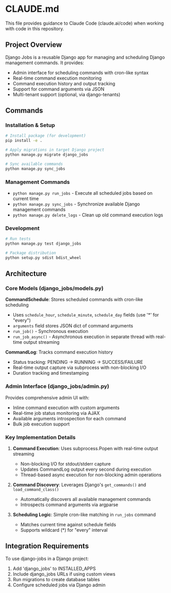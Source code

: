 # CLAUDE.md

This file provides guidance to Claude Code (claude.ai/code) when working with code in this repository.

## Project Overview

Django Jobs is a reusable Django app for managing and scheduling Django management commands. It provides:
- Admin interface for scheduling commands with cron-like syntax
- Real-time command execution monitoring
- Command execution history and output tracking
- Support for command arguments via JSON
- Multi-tenant support (optional, via django-tenants)

## Commands

### Installation & Setup
```bash
# Install package (for development)
pip install -e .

# Apply migrations in target Django project
python manage.py migrate django_jobs

# Sync available commands
python manage.py sync_jobs
```

### Management Commands
- `python manage.py run_jobs` - Execute all scheduled jobs based on current time
- `python manage.py sync_jobs` - Synchronize available Django management commands
- `python manage.py delete_logs` - Clean up old command execution logs

### Development
```bash
# Run tests
python manage.py test django_jobs

# Package distribution
python setup.py sdist bdist_wheel
```

## Architecture

### Core Models (django_jobs/models.py)

**CommandSchedule**: Stores scheduled commands with cron-like scheduling
- Uses `schedule_hour`, `schedule_minute`, `schedule_day` fields (use '*' for "every")
- `arguments` field stores JSON dict of command arguments
- `run_job()` - Synchronous execution
- `run_job_async()` - Asynchronous execution in separate thread with real-time output streaming

**CommandLog**: Tracks command execution history
- Status tracking: PENDING → RUNNING → SUCCESS/FAILURE
- Real-time output capture via subprocess with non-blocking I/O
- Duration tracking and timestamping

### Admin Interface (django_jobs/admin.py)

Provides comprehensive admin UI with:
- Inline command execution with custom arguments
- Real-time job status monitoring via AJAX
- Available arguments introspection for each command
- Bulk job execution support

### Key Implementation Details

1. **Command Execution**: Uses subprocess.Popen with real-time output streaming
   - Non-blocking I/O for stdout/stderr capture
   - Updates CommandLog output every second during execution
   - Thread-based async execution for non-blocking admin operations

2. **Command Discovery**: Leverages Django's `get_commands()` and `load_command_class()`
   - Automatically discovers all available management commands
   - Introspects command arguments via argparse

3. **Scheduling Logic**: Simple cron-like matching in `run_jobs` command
   - Matches current time against schedule fields
   - Supports wildcard (*) for "every" interval

## Integration Requirements

To use django-jobs in a Django project:
1. Add 'django_jobs' to INSTALLED_APPS
2. Include django_jobs URLs if using custom views
3. Run migrations to create database tables
4. Configure scheduled jobs via Django admin